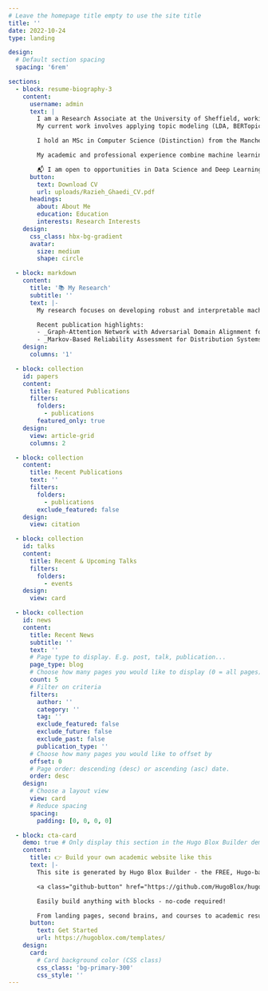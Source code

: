 ```yaml
---
# Leave the homepage title empty to use the site title
title: ''
date: 2022-10-24
type: landing

design:
  # Default section spacing
  spacing: '6rem'

sections:
  - block: resume-biography-3
    content:
      username: admin
      text: |
        I am a Research Associate at the University of Sheffield, working within the Management School on text mining and data-driven decision support systems.  
        My current work involves applying topic modeling (LDA, BERTopic) to analyze UK Modern Slavery Act statements and developing a Decision Support System using the Best–Worst Method (BWM) and Spanning Tree Enumeration (STE).  

        I hold an MSc in Computer Science (Distinction) from the Manchester Metropolitan University, where my dissertation Deep Learning-Based Cross-Domain Facial Expression Recognition was accepted for presentation at the Asian Conference on Machine Learning (ACML 2025).  

        My academic and professional experience combine machine learning, computer vision, and software development. I am passionate about interdisciplinary applications bridging technology and societal impact.

        📬 I am open to opportunities in Data Science and Deep Learning Research roles where I can contribute to impactful, data-driven projects.
      button:
        text: Download CV
        url: uploads/Razieh_Ghaedi_CV.pdf
      headings:
        about: About Me
        education: Education
        interests: Research Interests
    design:
      css_class: hbx-bg-gradient
      avatar:
        size: medium
        shape: circle

  - block: markdown
    content:
      title: '📚 My Research'
      subtitle: ''
      text: |-
        My research focuses on developing robust and interpretable machine learning systems across visual, textual, and multimodal data domains.  

        Recent publication highlights:
        - _Graph-Attention Network with Adversarial Domain Alignment for Robust Cross-Domain Facial Expression Recognition_, ACML 2025  
        - _Markov-Based Reliability Assessment for Distribution Systems Considering Failure Rates_, IEEE Access (2023)
    design:
      columns: '1'

  - block: collection
    id: papers
    content:
      title: Featured Publications
      filters:
        folders:
          - publications
        featured_only: true
    design:
      view: article-grid
      columns: 2

  - block: collection
    content:
      title: Recent Publications
      text: ''
      filters:
        folders:
          - publications
        exclude_featured: false
    design:
      view: citation

  - block: collection
    id: talks
    content:
      title: Recent & Upcoming Talks
      filters:
        folders:
          - events
    design:
      view: card

  - block: collection
    id: news
    content:
      title: Recent News
      subtitle: ''
      text: ''
      # Page type to display. E.g. post, talk, publication...
      page_type: blog
      # Choose how many pages you would like to display (0 = all pages)
      count: 5
      # Filter on criteria
      filters:
        author: ''
        category: ''
        tag: ''
        exclude_featured: false
        exclude_future: false
        exclude_past: false
        publication_type: ''
      # Choose how many pages you would like to offset by
      offset: 0
      # Page order: descending (desc) or ascending (asc) date.
      order: desc
    design:
      # Choose a layout view
      view: card
      # Reduce spacing
      spacing:
        padding: [0, 0, 0, 0]

  - block: cta-card
    demo: true # Only display this section in the Hugo Blox Builder demo site
    content:
      title: 👉 Build your own academic website like this
      text: |-
        This site is generated by Hugo Blox Builder - the FREE, Hugo-based open source website builder trusted by 250,000+ academics like you.

        <a class="github-button" href="https://github.com/HugoBlox/hugo-blox-builder" data-color-scheme="no-preference: light; light: light; dark: dark;" data-icon="octicon-star" data-size="large" data-show-count="true" aria-label="Star HugoBlox/hugo-blox-builder on GitHub">Star</a>

        Easily build anything with blocks - no-code required!

        From landing pages, second brains, and courses to academic resumés, conferences, and tech blogs.
      button:
        text: Get Started
        url: https://hugoblox.com/templates/
    design:
      card:
        # Card background color (CSS class)
        css_class: 'bg-primary-300'
        css_style: ''
---
```

